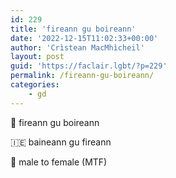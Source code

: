 ```yaml
---
id: 229
title: 'fireann gu boireann'
date: '2022-12-15T11:02:33+00:00'
author: 'Crìstean MacMhìcheil'
layout: post
guid: 'https://faclair.lgbt/?p=229'
permalink: /fireann-gu-boireann/
categories:
    - gd
---
```


&#x1f3f4;&#xe0067;&#xe0062;&#xe0073;&#xe0063;&#xe0074;&#xe007f; fireann gu boireann

&#x1f1ee;&#x1f1ea; baineann gu fireann

&#x1f3f4;&#xe0067;&#xe0062;&#xe0065;&#xe006e;&#xe0067;&#xe007f; male to female (MTF)
